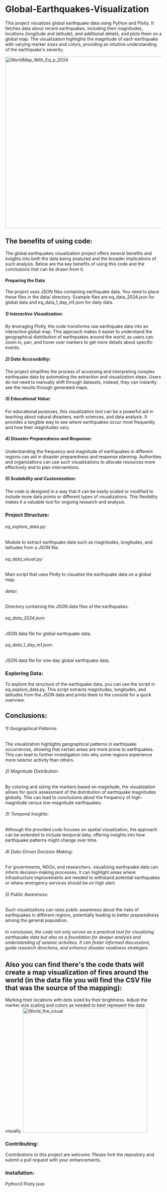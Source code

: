 # Global-Earthquakes-Visualization
This project visualizes global earthquake data using Python and Plotly.
It fetches data about recent earthquakes, including their magnitudes, locations (longitude and latitude),
and additional details, and plots them on a global map.
The visualization highlights the magnitude of each earthquake with varying marker sizes and colors,
providing an intuitive understanding of the earthquake's severity.

<img width="550" alt="WorldMap_With_Eq_p_2024" src="https://github.com/Masanbat12/Global-Earthquakes-Visualization/assets/93978448/81ac66bc-bfb0-43a4-a101-f75e8793257b">


## The benefits of using code:
The  global earthquakes visualization project offers several benefits and insights into both
the data being analyzed and the broader implications of such analysis. 
Below are the key benefits of using this code and the conclusions that can be drawn from it:



#### Preparing the Data
The project uses JSON files containing earthquake data. 
You need to place these files in the data/ directory. 
Example files are eq_data_2024.json for global data and eq_data_1_day_m1.json for daily data.

##### 1) Interactive Visualization: 
By leveraging Plotly, the code transforms raw earthquake data into an interactive global map. 
This approach makes it easier to understand the geographical distribution of earthquakes around the world, 
as users can zoom in, pan, and hover over markers to get more details about specific events.

##### 2) Data Accessibility:
The project simplifies the process of accessing and interpreting complex earthquake data
by automating the extraction and visualization steps. Users do not need to manually shift through datasets,
instead, they can instantly see the results through generated maps.

##### 3) Educational Value: 
For educational purposes, this visualization tool can be a powerful aid in teaching about natural disasters, 
earth sciences, and data analysis. It provides a tangible way to see where earthquakes occur most frequently and how their magnitudes vary.

##### 4) Disaster Preparedness and Response: 
Understanding the frequency and magnitude of earthquakes in different regions can aid in disaster preparedness and response planning. 
Authorities and organizations can use such visualizations to allocate resources more effectively and to plan interventions.

##### 5) Scalability and Customization: 
The code is designed in a way that it can be easily scaled or modified to include more data points or 
different types of visualizations. This flexibility makes it a valuable tool for ongoing research and analysis.

### Project Structure:
###### eq_explore_data.py: 
Module to extract earthquake data such as magnitudes, longitudes, and latitudes from a JSON file.
###### eq_data_visual.py: 
Main script that uses Plotly to visualize the earthquake data on a global map.
###### data/: 
Directory containing the JSON data files of the earthquakes.
###### eq_data_2024.json: 
JSON data file for global earthquake data.
###### eq_data_1_day_m1.json: 
JSON data file for one-day global earthquake data.

### Exploring Data:
To explore the structure of the earthquake data, you can use the script in eq_explore_data.py. 
This script extracts magnitudes, longitudes, and latitudes from the JSON data and prints them to the console for a quick overview.

## Conclusions:
###### 1) Geographical Patterns: 
The visualization highlights geographical patterns in earthquake occurrences, 
showing that certain areas are more prone to earthquakes. 
This can lead to further investigation into why some regions experience more seismic activity than others.

###### 2) Magnitude Distribution: 
By coloring and sizing the markers based on magnitude, the visualization allows for quick assessment of
the distribution of earthquake magnitudes globally. This can lead to conclusions about the frequency of high-magnitude versus low-magnitude earthquakes.

###### 3) Temporal Insights: 
Although the provided code focuses on spatial visualization, 
the approach can be extended to include temporal data, offering insights into how earthquake patterns might change over time.

###### 4) Data-Driven Decision Making: 
For governments, NGOs, and researchers, visualizing earthquake data can inform decision-making processes. 
It can highlight areas where infrastructure improvements are needed to withstand potential earthquakes or where emergency services should be on high alert.

###### 5) Public Awareness: 
Such visualizations can raise public awareness about the risks of earthquakes in different regions, 
potentially leading to better preparedness among the general population.

###### In conclusion, the code not only serves as a practical tool for visualizing earthquake data but also as a foundation for deeper analysis and understanding of seismic activities. It can foster informed discussions, guide research directions, and enhance disaster readiness strategies.

## Also you can find there's the code thats will create a map visualization of fires around the world (in the data file you will find the CSV file that was the source of the mapping):
Marking their locations with dots sized by their brightness. Adjust the marker size scaling and colors as needed to best represent the data visually.
<img width="400" alt="World_fire_visual" src="https://github.com/Masanbat12/Global-Earthquakes-Visualization/assets/93978448/d84185dc-0afd-43a3-a7de-8f1ea210af79">

### Contributing:
Contributions to this project are welcome. Please fork the repository and submit a pull request with your enhancements.

### Installation:
Python3
Plotly
json
